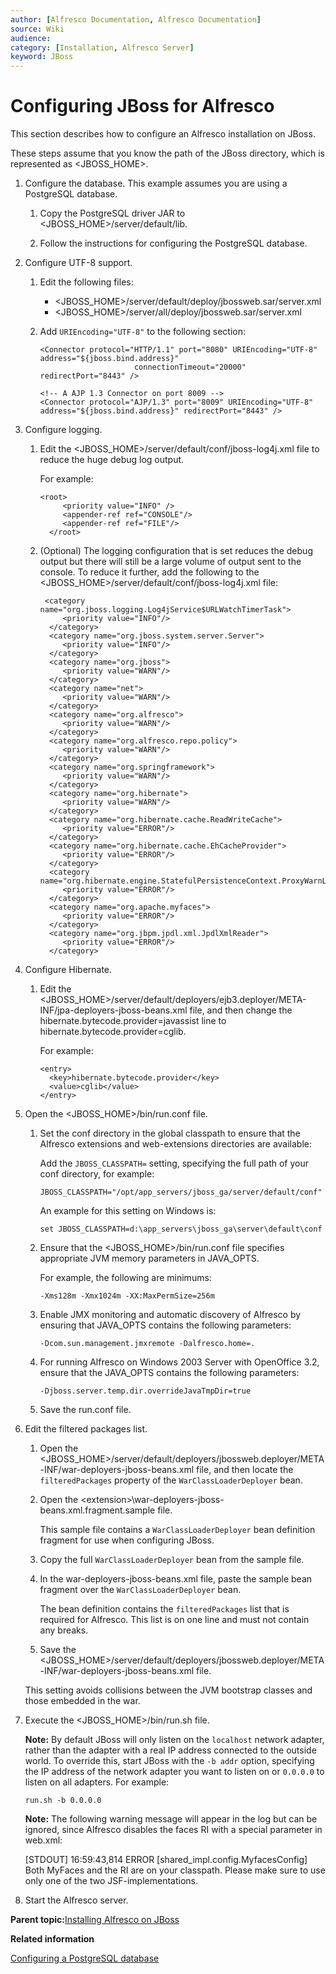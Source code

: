 ```yaml
---
author: [Alfresco Documentation, Alfresco Documentation]
source: Wiki
audience: 
category: [Installation, Alfresco Server]
keyword: JBoss
---
```


# Configuring JBoss for Alfresco

This section describes how to configure an Alfresco installation on JBoss.

These steps assume that you know the path of the JBoss directory, which is represented as <JBOSS\_HOME\>.

1.  Configure the database. This example assumes you are using a PostgreSQL database.

    1.  Copy the PostgreSQL driver JAR to <JBOSS\_HOME\>/server/default/lib.

    2.  Follow the instructions for configuring the PostgreSQL database.

2.  Configure UTF-8 support.

    1.  Edit the following files:

        -   <JBOSS\_HOME\>/server/default/deploy/jbossweb.sar/server.xml
        -   <JBOSS\_HOME\>/server/all/deploy/jbossweb.sar/server.xml
    2.  Add `URIEncoding="UTF-8"` to the following section:

        ```
        <Connector protocol="HTTP/1.1" port="8080" URIEncoding="UTF-8" address="${jboss.bind.address}" 
                             connectionTimeout="20000" redirectPort="8443" /> 
        
        <!-- A AJP 1.3 Connector on port 8009 --> 
        <Connector protocol="AJP/1.3" port="8009" URIEncoding="UTF-8" address="${jboss.bind.address}" redirectPort="8443" />
        ```

3.  Configure logging.

    1.  Edit the <JBOSS\_HOME\>/server/default/conf/jboss-log4j.xml file to reduce the huge debug log output.

        For example:

        ```
        <root>
             <priority value="INFO" />
             <appender-ref ref="CONSOLE"/>
             <appender-ref ref="FILE"/>
          </root>
        ```

    2.  \(Optional\) The logging configuration that is set reduces the debug output but there will still be a large volume of output sent to the console. To reduce it further, add the following to the <JBOSS\_HOME\>/server/default/conf/jboss-log4j.xml file:

        ```
         <category name="org.jboss.logging.Log4jService$URLWatchTimerTask">
             <priority value="INFO"/>
          </category>
          <category name="org.jboss.system.server.Server">
             <priority value="INFO"/>
          </category>
          <category name="org.jboss">
             <priority value="WARN"/>
          </category>
          <category name="net">
             <priority value="WARN"/>
          </category>
          <category name="org.alfresco">
             <priority value="WARN"/>
          </category>
          <category name="org.alfresco.repo.policy">
             <priority value="WARN"/>
          </category>
          <category name="org.springframework">
             <priority value="WARN"/>
          </category>
          <category name="org.hibernate">
             <priority value="WARN"/>
          </category>
          <category name="org.hibernate.cache.ReadWriteCache">
             <priority value="ERROR"/>
          </category>
          <category name="org.hibernate.cache.EhCacheProvider">
             <priority value="ERROR"/>
          </category>
          <category name="org.hibernate.engine.StatefulPersistenceContext.ProxyWarnLog">
             <priority value="ERROR"/>
          </category>
          <category name="org.apache.myfaces">
             <priority value="ERROR"/>
          </category>
          <category name="org.jbpm.jpdl.xml.JpdlXmlReader">
             <priority value="ERROR"/>
          </category>
        ```

4.  Configure Hibernate.

    1.  Edit the <JBOSS\_HOME\>/server/default/deployers/ejb3.deployer/META-INF/jpa-deployers-jboss-beans.xml file, and then change the hibernate.bytecode.provider=javassist line to hibernate.bytecode.provider=cglib.

        For example:

        ```
        <entry>
          <key>hibernate.bytecode.provider</key>
          <value>cglib</value>
        </entry>
        ```

5.  Open the <JBOSS\_HOME\>/bin/run.conf file.

    1.  Set the conf directory in the global classpath to ensure that the Alfresco extensions and web-extensions directories are available:

        Add the `JBOSS_CLASSPATH=` setting, specifying the full path of your conf directory, for example:

        ```
        JBOSS_CLASSPATH="/opt/app_servers/jboss_ga/server/default/conf"
        ```

        An example for this setting on Windows is: 

        ```
        set JBOSS_CLASSPATH=d:\app_servers\jboss_ga\server\default\conf
        ```

    2.  Ensure that the <JBOSS\_HOME\>/bin/run.conf file specifies appropriate JVM memory parameters in JAVA\_OPTS.

        For example, the following are minimums:

        ```
        -Xms128m -Xmx1024m -XX:MaxPermSize=256m
        ```

    3.  Enable JMX monitoring and automatic discovery of Alfresco by ensuring that JAVA\_OPTS contains the following parameters:

        ```
        -Dcom.sun.management.jmxremote -Dalfresco.home=.
        ```

    4.  For running Alfresco on Windows 2003 Server with OpenOffice 3.2, ensure that the JAVA\_OPTS contains the following parameters:

        ```
        -Djboss.server.temp.dir.overrideJavaTmpDir=true
        ```

    5.  Save the run.conf file.

6.  Edit the filtered packages list.

    1.  Open the <JBOSS\_HOME\>/server/default/deployers/jbossweb.deployer/META-INF/war-deployers-jboss-beans.xml file, and then locate the `filteredPackages` property of the `WarClassLoaderDeployer` bean.

    2.  Open the <extension\>\\war-deployers-jboss-beans.xml.fragment.sample file.

        This sample file contains a `WarClassLoaderDeployer` bean definition fragment for use when configuring JBoss.

    3.  Copy the full `WarClassLoaderDeployer` bean from the sample file.

    4.  In the war-deployers-jboss-beans.xml file, paste the sample bean fragment over the `WarClassLoaderDeployer` bean.

        The bean definition contains the `filteredPackages` list that is required for Alfresco. This list is on one line and must not contain any breaks.

    5.  Save the <JBOSS\_HOME\>/server/default/deployers/jbossweb.deployer/META-INF/war-deployers-jboss-beans.xml file.

    This setting avoids collisions between the JVM bootstrap classes and those embedded in the war.

7.  Execute the <JBOSS\_HOME\>/bin/run.sh file.

    **Note:** By default JBoss will only listen on the `localhost` network adapter, rather than the adapter with a real IP address connected to the outside world. To override this, start JBoss with the `-b addr` option, specifying the IP address of the network adapter you want to listen on or `0.0.0.0` to listen on all adapters. For example:

    ```
    run.sh -b 0.0.0.0
    ```

    **Note:** The following warning message will appear in the log but can be ignored, since Alfresco disables the faces RI with a special parameter in web.xml:

    \[STDOUT\] 16:59:43,814 ERROR \[shared\_impl.config.MyfacesConfig\] Both MyFaces and the RI are on your classpath. Please make sure to use only one of the two JSF-implementations.

8.  Start the Alfresco server.


**Parent topic:**[Installing Alfresco on JBoss](../tasks/alf-jboss-install.md)

**Related information**  


[Configuring a PostgreSQL database](postgresql-config.md)

